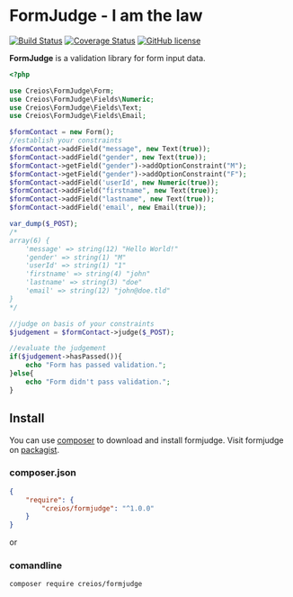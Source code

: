 # FormJudge - I am the law

[![Build Status](https://travis-ci.org/creios/formjudge.svg?branch=develop)](https://travis-ci.org/creios/formjudge)
[![Coverage Status](https://coveralls.io/repos/github/creios/formjudge/badge.svg?branch=master)](https://coveralls.io/github/creios/formjudge?branch=master)
[![GitHub license](https://img.shields.io/github/license/creios/formjudge.svg)]()

**FormJudge** is a validation library for form input data.

```php
<?php

use Creios\FormJudge\Form;
use Creios\FormJudge\Fields\Numeric;
use Creios\FormJudge\Fields\Text;
use Creios\FormJudge\Fields\Email;

$formContact = new Form();
//establish your constraints
$formContact->addField("message", new Text(true));
$formContact->addField("gender", new Text(true));
$formContact->getField("gender")->addOptionConstraint("M");
$formContact->getField("gender")->addOptionConstraint("F");
$formContact->addField('userId', new Numeric(true));
$formContact->addField("firstname", new Text(true));
$formContact->addField("lastname", new Text(true));
$formContact->addField('email', new Email(true));

var_dump($_POST);
/*
array(6) {
    'message' => string(12) "Hello World!"
    'gender' => string(1) "M"
    'userId' => string(1) "1"
    'firstname' => string(4) "john"
    'lastname' => string(3) "doe"
    'email' => string(12) "john@doe.tld"
}
*/

//judge on basis of your constraints
$judgement = $formContact->judge($_POST);

//evaluate the judgement
if($judgement->hasPassed()){
    echo "Form has passed validation.";
}else{
    echo "Form didn't pass validation.";
}
```

## Install

You can use [composer](https://getcomposer.org/) to download and install formjudge. Visit formjudge on [packagist](https://packagist.org/packages/creios/formjudge).

### composer.json
```json
{
    "require": {
        "creios/formjudge": "^1.0.0"
    }
}
```

or

### comandline

```sh
composer require creios/formjudge
```

